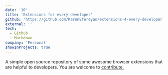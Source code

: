 ```yaml
---
date: '10'
title: 'Extensions for every developer'
github: 'https://github.com/KarenEfereyan/extensions-4-every-developer'
external: ''
tech:
  - Github
  - Markdown
company: 'Personal'
showInProjects: true
---
```

    
A simple open source repository of some awesome browser extensions that are helpful to developers. You are welcome to <a href ="https://github.com/KarenEfereyan/extensions-4-every-developer/blob/master/Contributing.md">contribute.</a>
